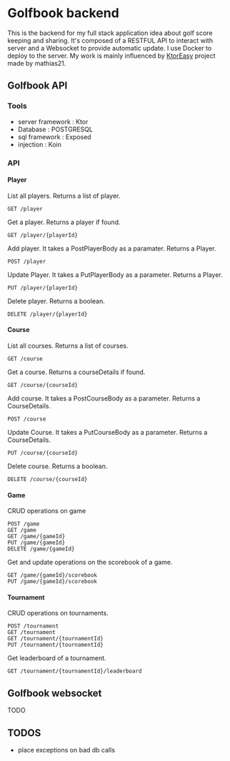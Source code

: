 # Golfbook backend

This is the backend for my full stack application idea about golf score keeping and sharing. It's composed of a RESTFUL API to interact with server and a Websocket to provide automatic update.
I use Docker to deploy to the server.
My work is mainly influenced by [KtorEasy](https://github.com/mathias21/KtorEasy.git) project made by mathias21.

## Golfbook API

### Tools

- server framework : Ktor
- Database : POSTGRESQL
- sql framework : Exposed
- injection : Koin


### API

#### Player

List all players. Returns a list of player.
```
GET /player 
```
Get a player. Returns a player if found.
```
GET /player/{playerId}
```
Add player. It takes a PostPlayerBody as a paramater. Returns a Player.
```
POST /player 
```

Update Player. It takes a PutPlayerBody as a parameter. Returns a Player.
```
PUT /player/{playerId}
```

Delete player. Returns a boolean.
```
DELETE /player/{playerId}
```

#### Course

List all courses. Returns a list of courses.
```
GET /course
```
Get a course. Returns a courseDetails if found. 
```
GET /course/{courseId}
```
Add course. It takes a PostCourseBody as a parameter. Returns a CourseDetails.
```
POST /course
```
Update Course. It takes a PutCourseBody as a parameter. Returns a CourseDetails.
```
PUT /course/{courseId}
```
Delete course. Returns a boolean.
```
DELETE /course/{courseId}
```

#### Game

CRUD operations on game
```
POST /game
GET /game
GET /game/{gameId}
PUT /game/{gameId}
DELETE /game/{gameId}
```
Get and update operations on the scorebook of a game.
```
GET /game/{gameId}/scorebook
PUT /game/{gameId}/scorebook
```

#### Tournament

CRUD operations on tournaments.

```
POST /tournament
GET /tournament
GET /tournament/{tournamentId}
PUT /tournament/{tournamentId}
```

Get leaderboard of a tournament.
```
GET /tournament/{tournamentId}/leaderboard
```

## Golfbook websocket

TODO

## TODOS

- place exceptions on bad db calls
